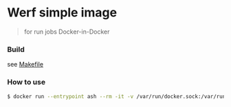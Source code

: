 # Werf simple image
> for run jobs Docker-in-Docker

### Build
see [Makefile](./Makefile)

### How to use
```bash
$ docker run --entrypoint ash --rm -it -v /var/run/docker.sock:/var/run/docker.sock diamon/werf-dind
```
